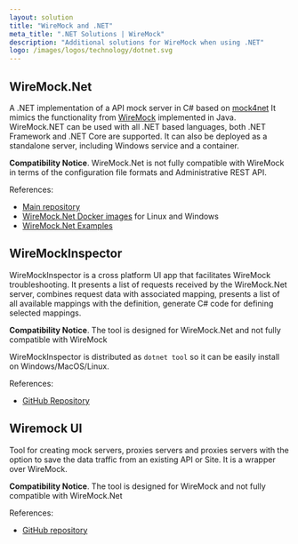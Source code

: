 ```yaml
---
layout: solution
title: "WireMock and .NET"
meta_title: ".NET Solutions | WireMock"
description: "Additional solutions for WireMock when using .NET"
logo: /images/logos/technology/dotnet.svg
---
```



## WireMock.Net

A .NET implementation of a API mock server in C# based on
[mock4net](https://github.com/alexvictoor/mock4net)
It mimics the functionality from [WireMock](https://github.com/wiremock/wiremock) implemented in Java.
WireMock.NET can be used with all .NET based languages,
both .NET Framework and .NET Core are supported.
It can also be deployed as a standalone server, including Windows service and a container.

**Compatibility Notice**.
WireMock.Net is not fully compatible with WireMock
in terms of the configuration file formats and Administrative REST API.

References:

- [Main repository](https://github.com/WireMock-Net/WireMock.Net)
- [WireMock.Net Docker images](https://github.com/WireMock-Net/WireMock.Net-docker) for Linux and Windows
- [WireMock.Net Examples](https://github.com/WireMock-Net/WireMock.Net-examples)


## WireMockInspector

WireMockInspector is a cross platform UI app that facilitates WireMock troubleshooting.
It presents a list of requests received by the WireMock.Net server,
combines request data with associated mapping,
presents a list of all available mappings with the definition,
generate C# code for defining selected mappings.

**Compatibility Notice**.
The tool is designed for WireMock.Net and not fully compatible with WireMock

WireMockInspector is distributed as `dotnet tool` so it can be easily install on Windows/MacOS/Linux.

References:

- [GitHub Repository](https://github.com/WireMock-Net/WireMockInspector)

## Wiremock UI

Tool for creating mock servers,
proxies servers and proxies servers with the option to save the data traffic from an existing API or Site.
It is a wrapper over WireMock.

**Compatibility Notice**.
The tool is designed for WireMock and not fully compatible with WireMock.Net

References:

- [GitHub repository](https://github.com/juniorgasparotto/WiremockUI)
